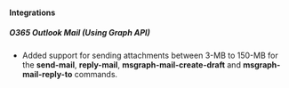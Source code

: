 #### Integrations
##### O365 Outlook Mail (Using Graph API)
- Added support for sending attachments between 3-MB to 150-MB for the **send-mail**, **reply-mail**, **msgraph-mail-create-draft** and **msgraph-mail-reply-to** commands.
